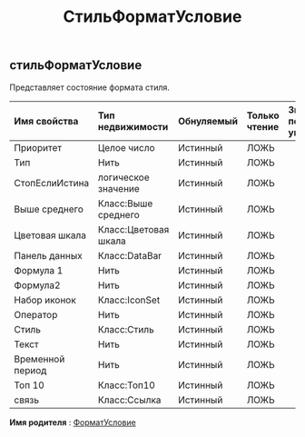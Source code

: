 ﻿---
title: СтильФорматУсловие
second_title: Aspose.Cells Cloud Documen
type: docs
url: /ru/specification/model/styleformatcondition/
description: "Aspose.Cells Спецификация облачной модели: StyleFormatCondition. Легко обрабатывайте Excel и другие документы электронных таблиц с помощью таких функций, как открытие, создание, редактирование, разделение, слияние, сравнение и преобразование."
kwords: Excel, Office, электронная таблица, Cloud REST API, StyleFormatCondition
weight: 50
---
## **стильФорматУсловие**

 Представляет состояние формата стиля.

| Имя свойства| Тип недвижимости| Обнуляемый| Только чтение| Значение по умолчанию| Описание|
|:- |:- |:- |:- |:- |:- |
| Приоритет| Целое число| Истинный| ЛОЖЬ|||
| Тип| Нить| Истинный| ЛОЖЬ|||
| СтопЕслиИстина| логическое значение| Истинный| ЛОЖЬ|||
| Выше среднего| Класс:Выше среднего| Истинный| ЛОЖЬ|||
| Цветовая шкала| Класс:Цветовая шкала| Истинный| ЛОЖЬ|||
| Панель данных| Класс:DataBar| Истинный| ЛОЖЬ|||
| Формула 1| Нить| Истинный| ЛОЖЬ|||
| Формула2| Нить| Истинный| ЛОЖЬ|||
| Набор иконок| Класс:IconSet| Истинный| ЛОЖЬ|||
| Оператор| Нить| Истинный| ЛОЖЬ|||
| Стиль| Класс:Стиль| Истинный| ЛОЖЬ|||
| Текст| Нить| Истинный| ЛОЖЬ|||
| Временной период| Нить| Истинный| ЛОЖЬ|||
| Топ 10| Класс:Топ10| Истинный| ЛОЖЬ|||
| связь| Класс:Ссылка| Истинный| ЛОЖЬ|||

**Имя родителя** : [ФорматУсловие](/specification/model/formatcondition)

